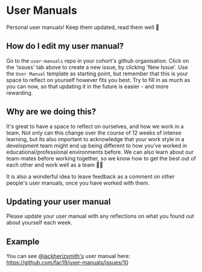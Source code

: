 # User Manuals

Personal user manuals! Keep them updated, read them well 📒

## How do I edit my user manual?

Go to the `user-manuals` repo in your cohort's github organisation. Click on the 'issues' tab above to create a new issue, by clicking 'New Issue'.
Use the `User Manual` template as starting point, but remember that this is your space to reflect on yourself however fits you best. Try to fill in as much as you can now, so that updating it in the future is easier - and more rewarding.

## Why are we doing this?

It's great to have a space to reflect on ourselves, and how we work in a team.
Not only can this change over the course of 12 weeks of intense learning, but its also important to acknowledge that your work style in a development team might end up being different to how you've worked in educational/professional environments before. We can also learn about our team-mates before working together, so we know how to get the best out of each other and work well as a team 👭👬

It is also a wonderful idea to leave feedback as a comment on other people's user manuals, once you have worked with them.

## Updating your user manual

Please update your user manual with any reflections on what you found out about yourself each week.

## Example

You can see @[jackherizsmith's](https://github.com/jackherizsmith) user manual here: https://github.com/fac19/user-manuals/issues/10
